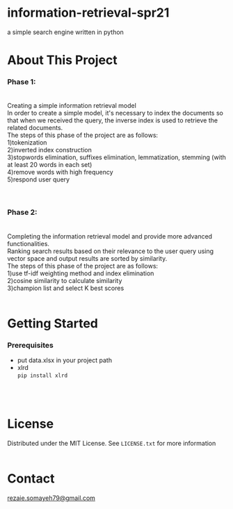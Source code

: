 # information-retrieval-spr21
a simple search engine written in python <br />


# About This Project
### Phase 1: <br /><br />
Creating a simple information retrieval model<br />
In order to create a simple model, it's necessary to index the documents so that when we received the query, the inverse index is used to retrieve the related
documents.<br />
The steps of this phase of the project are as follows:<br />
1)tokenization<br />
2)inverted index construction<br />
3)stopwords elimination, suffixes elimination, lemmatization, stemming (with at least 20 words in each set)<br />
4)remove words with high frequency<br />
5)respond user query<br /><br /><br />

### Phase 2:<br /><br />
Completing the information retrieval model and provide more advanced functionalities.<br />
Ranking search results based on their relevance to the user query using vector space and output results are sorted by similarity.<br />
The steps of this phase of the project are as follows:<br />
1)use tf-idf weighting method and index elimination<br />
2)cosine similarity to calculate similarity<br />
3)champion list and select K best scores<br /><br />


# Getting Started
### Prerequisites
- put data.xlsx in your project path
- xlrd <br />
    `pip install xlrd`
    
<br /><br />
# License
Distributed under the MIT License. See `LICENSE.txt` for more information
<br /><br />

# Contact
rezaie.somayeh79@gmail.com
